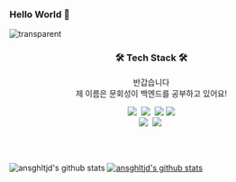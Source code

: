 ### Hello World 👋
![transparent](https://capsule-render.vercel.app/api?type=transparent&fontColor=703ee5&text=HoeSeong's%20GitHub%20&height=150&fontSize=60&desc=Welcome!&descAlignY=75&descAlign=60)

  
<h3 align="center">🛠 Tech Stack 🛠</h3>

<p align='center'>
  반갑습니다<br>
  제 이름은 문회성이 백엔드를 공부하고 있어요!
</p>


<p align="center">
  <img src="https://img.shields.io/badge/Python-3766AB?style=flat-square&logo=Python&logoColor=white"/></a>&nbsp 
  <img src="https://img.shields.io/badge/Javascript-ffb13b?style=flat-square&logo=javascript&logoColor=white"/></a>&nbsp
  <img src="https://img.shields.io/badge/HTML5-E34F26?style=flat-square&logo=html5&logoColor=white">
  <img src="https://img.shields.io/badge/CSS3-1572B6?style=flat-square&logo=css3">
  <br>
  <img src="https://img.shields.io/badge/Django-092E20?style=flat-square&logo=Django&logoColor=white"/></a>&nbsp 
  <img src="https://img.shields.io/badge/aws-333664?style=flat-square&logo=amazon-aws&logoColor=white"/></a>&nbsp 
  
</p>

<br>
<br>

![ansghltjd's github stats](https://github-readme-stats.vercel.app/api?username=ansghltjd&show_icons=true) 
[![ansghltjd's github stats](https://github-readme-stats.vercel.app/api/top-langs/?username=ansghltjd&show_icons=true&hide_border=true&title_color=004386&icon_color=004386&layout=compact)](https://github.com/ansghltjd)

<br>
